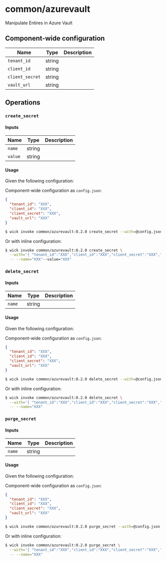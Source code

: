 # common/azurevault

Manipulate Entires in Azure Vault


## Component-wide configuration

| Name | Type | Description |
| ---- | ---- | ----------- |
| `tenant_id` | string |  |
| `client_id` | string |  |
| `client_secret` | string |  |
| `vault_url` | string |  |


## Operations

### `create_secret`

#### Inputs

| Name | Type | Description |
| ---- | ---- | ----------- |
| `name` | string |  |
| `value` | string |  |

#### Usage

Given the following configuration:

Component-wide configuration as `config.json`:

```json
{ 
  "tenant_id": "XXX",
  "client_id": "XXX",
  "client_secret": "XXX",
  "vault_url": "XXX"
}
```

```bash
$ wick invoke common/azurevault:0.2.0 create_secret --with=@config.json -- --name="XXX"--value="XXX"
```

Or with inline configuration:

```bash
$ wick invoke common/azurevault:0.2.0 create_secret \
  --with='{ "tenant_id":"XXX","client_id":"XXX","client_secret":"XXX","vault_url":"XXX" }' \
  -- --name="XXX"--value="XXX"
```

### `delete_secret`

#### Inputs

| Name | Type | Description |
| ---- | ---- | ----------- |
| `name` | string |  |

#### Usage

Given the following configuration:

Component-wide configuration as `config.json`:

```json
{ 
  "tenant_id": "XXX",
  "client_id": "XXX",
  "client_secret": "XXX",
  "vault_url": "XXX"
}
```

```bash
$ wick invoke common/azurevault:0.2.0 delete_secret --with=@config.json -- --name="XXX"
```

Or with inline configuration:

```bash
$ wick invoke common/azurevault:0.2.0 delete_secret \
  --with='{ "tenant_id":"XXX","client_id":"XXX","client_secret":"XXX","vault_url":"XXX" }' \
  -- --name="XXX"
```

### `purge_secret`

#### Inputs

| Name | Type | Description |
| ---- | ---- | ----------- |
| `name` | string |  |

#### Usage

Given the following configuration:

Component-wide configuration as `config.json`:

```json
{ 
  "tenant_id": "XXX",
  "client_id": "XXX",
  "client_secret": "XXX",
  "vault_url": "XXX"
}
```

```bash
$ wick invoke common/azurevault:0.2.0 purge_secret --with=@config.json -- --name="XXX"
```

Or with inline configuration:

```bash
$ wick invoke common/azurevault:0.2.0 purge_secret \
  --with='{ "tenant_id":"XXX","client_id":"XXX","client_secret":"XXX","vault_url":"XXX" }' \
  -- --name="XXX"
```

